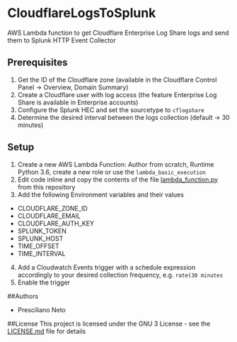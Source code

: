 # CloudflareLogsToSplunk
AWS Lambda function to get Cloudflare Enterprise Log Share logs and send them to Splunk HTTP Event Collector 

## Prerequisites
1. Get the ID of the Cloudflare zone (available in the Cloudflare Control Panel -> Overview, Domain Summary)
2. Create a Cloudflare user with log access (the feature Enterprise Log Share is available in Enterprise accounts)
3. Configure the Splunk HEC and set the sourcetype to `cflogshare`
4. Determine the desired interval between the logs collection (default -> 30 minutes)

## Setup
1. Create a new AWS Lambda Function: Author from scratch, Runtime Python 3.6, create a new role or use the `lambda_basic_execution`
2. Edit code inline and copy the contents of the file [lambda_function.py](lambda_function.py) from this repository
3. Add the following Environment variables and their values
  - CLOUDFLARE_ZONE_ID
  - CLOUDFLARE_EMAIL
  - CLOUDFLARE_AUTH_KEY 
  - SPLUNK_TOKEN
  - SPLUNK_HOST
  - TIME_OFFSET
  - TIME_INTERVAL
4. Add a Cloudwatch Events trigger with a schedule expression accordingly to your desired collection frequency, e.g. `rate(30 minutes`
5. Enable the trigger

##Authors
- Presciliano Neto

##License
This project is licensed under the GNU 3 License - see the [LICENSE.md](LICENSE.md) file for details
